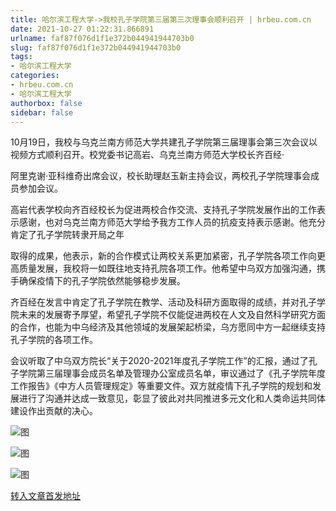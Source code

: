 ```yaml
---
title: 哈尔滨工程大学->我校孔子学院第三届第三次理事会顺利召开 | hrbeu.com.cn
date: 2021-10-27 01:22:31.866891
urlname: faf87f076d1f1e372b044941944703b0
slug: faf87f076d1f1e372b044941944703b0
tags: 
- 哈尔滨工程大学
categories:
- hrbeu.com.cn
- 哈尔滨工程大学
authorbox: false
sidebar: false
---
```

10月19日，我校与乌克兰南方师范大学共建孔子学院第三届理事会第三次会议以视频方式顺利召开。校党委书记高岩、乌克兰南方师范大学校长齐百经·

阿里克谢·亚科维奇出席会议，校长助理赵玉新主持会议，两校孔子学院理事会成员参加会议。

高岩代表学校向齐百经校长为促进两校合作交流、支持孔子学院发展作出的工作表示感谢，也对乌克兰南方师范大学给予我方工作人员的抗疫支持表示感谢。他充分肯定了孔子学院转隶开局之年
<!--more-->
取得的成果，他表示，新的合作模式让两校关系更加紧密，孔子学院各项工作向更高质量发展，我校将一如既往地支持孔院各项工作。他希望中乌双方加强沟通，携手确保疫情下的孔子学院依然能够稳步发展。

齐百经在发言中肯定了孔子学院在教学、活动及科研方面取得的成绩，并对孔子学院未来的发展寄予厚望，希望孔子学院不仅能促进两校在人文及自然科学研究方面的合作，也能为中乌经济及其他领域的发展架起桥梁，乌方愿同中方一起继续支持孔子学院的各项工作。

会议听取了中乌双方院长“关于2020-2021年度孔子学院工作”的汇报，通过了孔子学院第三届理事会成员名单及管理办公室成员名单，审议通过了《孔子学院年度工作报告》《中方人员管理规定》等重要文件。双方就疫情下孔子学院的规划和发展进行了沟通并达成一致意见，彰显了彼此对共同推进多元文化和人类命运共同体建设作出贡献的决心。

![图](http://gongxue.cn/__local/2/5E/3A/E928F30706482FD34987C60A43A_A2639571_1037C.jpg)

![图](http://gongxue.cn/__local/8/C0/9C/5F624AAEA462B24A1245ECFC85A_CEFACF85_EE0D.jpg)

![图](http://gongxue.cn/__local/1/05/C9/3FA5820C1D7292C54CBDBC429B8_4A7FD4F4_19983.jpg)

[转入文章首发地址](http://gongxue.cn/info/1141/68289.htm)